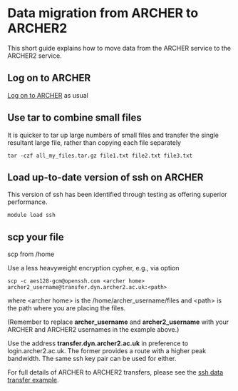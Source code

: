 # Data migration from ARCHER to ARCHER2

This short guide explains how to move data from the ARCHER service to the ARCHER2 service.

## Log on to ARCHER

[Log on to ARCHER](http://www.archer.ac.uk/documentation/user-guide/connecting.php#sec-2.1) as usual


## Use tar to combine small files 

It is quicker to tar up large numbers of small files and transfer the single resultant large file, rather than copying each file separately

    tar -czf all_my_files.tar.gz file1.txt file2.txt file3.txt

## Load up-to-date version of ssh on ARCHER

This version of ssh has been identified through testing as offering superior performance.
 
    module load ssh


## scp your file

scp from /home

Use a less heavyweight encryption cypher, e.g., via option

    scp -c aes128-gcm@openssh.com <archer home>  archer2_username@transfer.dyn.archer2.ac.uk:<path>

where &lt;archer home&gt; is the /home/archer_username/files 
and &lt;path&gt; is the path where you are placing the files.  

(Remember to replace **archer_username** and **archer2_username** with your ARCHER and ARCHER2 usernames in the example above.)

Use the address **transfer.dyn.archer2.ac.uk** in preference to login.archer2.ac.uk. The former provides a route with a higher peak bandwidth. The same ssh key pair can be used for either.

For full details of ARCHER to ARCHER2 transfers, please see  the [ssh data transfer example](../data#ssh-data-transfer-example).


